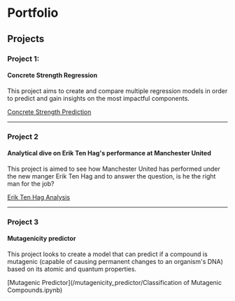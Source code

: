 # Portfolio


## Projects

### Project 1:
#### Concrete Strength Regression

This project aims to create and compare multiple regression models in order to predict and gain insights on the most impactful components.

[Concrete Strength Prediction](/concrete_strength_prediction/concrete_strength_regression.ipynb)



----------------------------------


### Project 2
#### Analytical dive on Erik Ten Hag's performance at Manchester United

This project is aimed to see how Manchester United has performed under the new manger Erik Ten Hag and to answer the question, is he the right man for the job?

[Erik Ten Hag Analysis](/man_utd_record/ETH_analysis.ipynb)



----------------------------------------


### Project 3
#### Mutagenicity predictor 

This project looks to create a model that can predict if a compound is mutagenic (capable of causing permanent changes to an organism's DNA) based on its atomic and quantum properties. 

[Mutagenic Predictor](/mutagenicity_predictor/Classification of Mutagenic Compounds.ipynb)
